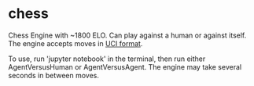 # chess
Chess Engine with ~1800 ELO. Can play against a human or against itself. The engine accepts moves in [UCI format](https://en.wikipedia.org/wiki/Universal_Chess_Interface).

To use, run 'jupyter notebook' in the terminal, then run either AgentVersusHuman or AgentVersusAgent. The engine may take several seconds in between moves.
